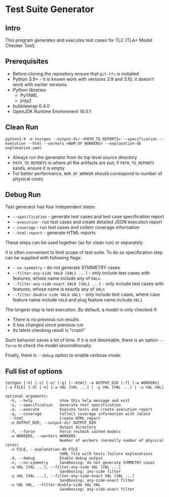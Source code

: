 <!--
SPDX-FileCopyrightText: Copyright (c) 2022 NVIDIA CORPORATION & AFFILIATES. All rights reserved.
SPDX-License-Identifier: MIT

Permission is hereby granted, free of charge, to any person obtaining a
copy of this software and associated documentation files (the "Software"),
to deal in the Software without restriction, including without limitation
the rights to use, copy, modify, merge, publish, distribute, sublicense,
and/or sell copies of the Software, and to permit persons to whom the
Software is furnished to do so, subject to the following conditions:

The above copyright notice and this permission notice shall be included in
all copies or substantial portions of the Software.

THE SOFTWARE IS PROVIDED "AS IS", WITHOUT WARRANTY OF ANY KIND, EXPRESS OR
IMPLIED, INCLUDING BUT NOT LIMITED TO THE WARRANTIES OF MERCHANTABILITY,
FITNESS FOR A PARTICULAR PURPOSE AND NONINFRINGEMENT. IN NO EVENT SHALL
THE AUTHORS OR COPYRIGHT HOLDERS BE LIABLE FOR ANY CLAIM, DAMAGES OR OTHER
LIABILITY, WHETHER IN AN ACTION OF CONTRACT, TORT OR OTHERWISE, ARISING
FROM, OUT OF OR IN CONNECTION WITH THE SOFTWARE OR THE USE OR OTHER
DEALINGS IN THE SOFTWARE.
-->

 # Test Suite Generator

## Intro

This program generates and executes test cases for TLC (TLA+ Model Checker Tool).

## Prerequisites

* Before cloning the repository ensure that `git-lfs` is installed
* Python 3.9+ - it is known work with versions 3.9 and 3.10; it doesn't work with earlier versions
* Python libraries:
  - PyYAML
  - jinja2
* bubblewrap 0.4.0
* OpenJDK Runtime Environment 16.0.1

## Clean Run

```
python3.9 -m testgen --output-dir <PATH_TO_REPORTS> --specification --execution --html --workers <NUM_OF_WORKERS> --explanation-db explanation.yaml
```

* Always run the generator from its top level source directory
* `PATH_TO_REPORTS` is where all the artifacts are put; if `PATH_TO_REPORTS` exists, ensure it is empty
* For better performance, `NUM_OF_WORKER` should correspond to number of physical cores

## Debug Run

Test generator has four independent steps:
- `--specification` - generate test cases and test case specification report
- `--execution` - run test cases and create detailed JSON execution report
- `--coverage` - run test cases and collect coverage information
- `--html-report` - generate HTML reports

These steps can be used together (as for clean run) or separately.

It is often convenient to limit scope of test suite. To do so specification step can be supplied with following flags:
- `--no-symmetry` - do not generate SYMMETRY cases
- `--filter-any-side VAL0 [VAL1 ...]` - only include test cases with features, whose name include any of `VALn`
- `--filter-any-side-exact VAL0 [VAL1 ...]` - only include test cases with features, whose name is exactly any of `VALn`
- `--filter-double-side VAL0 VAL1` - only include test cases, where case feature name include `VAL0` and plug feature name include `VAL1`

The longest step is test execution. By default, a model is only checked if:
- There is no previous run results
- It has changed since previous run
- Its latest checking result is "crash"

Such behavior saves a lot of time. If it is not desireable, there is an option `--force` to check the model unconditionally.

Finally, there is `--debug` option to enable verbose mode.

## Full list of options

```
testgen [-h] [-s] [-e] [-g] [--html] -o OUTPUT_DIR [-f] [-w WORKERS] [-x FILE] [-d] [-n] [-a VAL [VAL ...] | -y VAL [VAL ...] | -u VAL VAL]

optional arguments:
  -h, --help            show this help message and exit
  -s, --specification   Generate test specification
  -e, --execute         Execute tests and create execution report
  -g, --coverage        Collect coverage information with JaCoCo
  --html                Create HTML report
  -o OUTPUT_DIR, --output-dir OUTPUT_DIR
                        Output directory
  -f, --force           Force recheck cached models
  -w WORKERS, --workers WORKERS
                        Number of workers (normally number of physical cores)
  -x FILE, --explanation-db FILE
                        YAML file with tests failure explanations
  -d, --debug           Enable debug output
  -n, --no-symmetry     Sandboxing: do not generate SYMMETRY cases
  -a VAL [VAL ...], --filter-any-side VAL [VAL ...]
                        Sandboxing: any-side filter
  -y VAL [VAL ...], --filter-any-side-exact VAL [VAL ...]
                        Sandboxing: any-side-exact filter
  -u VAL VAL, --filter-double-side VAL VAL
                        Sandboxing: any-side-exact filter
```
